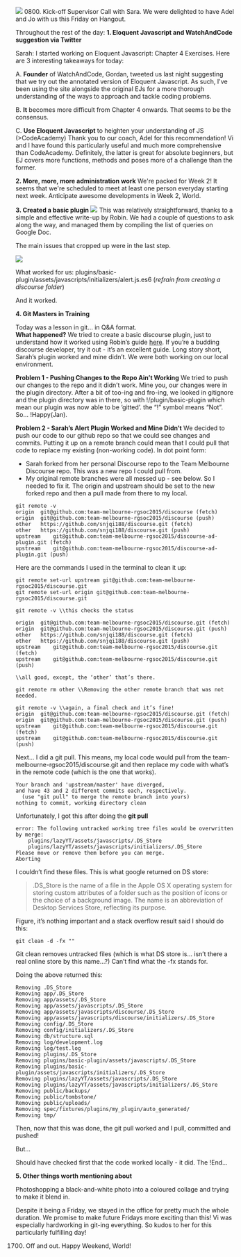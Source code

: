 ![](https://googledrive.com/host/0B0MprGf2iwLoYU9QOXFJSTJ4S3M)
0800. Kick-off Supervisor Call with Sara. We were delighted to have Adel and Jo with us this Friday on Hangout. 

Throughout the rest of the day:
**1. Eloquent Javascript and WatchAndCode suggestion via Twitter**

Sarah: I started working on Eloquent Javascript: Chapter 4 Exercises. Here are 3 interesting takeaways for today:

A. **Founder** of WatchAndCode, Gordan, tweeted us last night suggesting that we try out the annotated version of Eloquent Javascript. As such, I've been using the site alongside the original EJs for a more thorough understanding of the ways to approach and tackle coding problems.

B. **It** becomes more difficult from Chapter 4 onwards.
That seems to be the consensus.

C. **Use Eloquent Javascript** to heighten your understanding of JS (>CodeAcademy)
Thank you to our coach, Adel for this recommendation! Vi and I have found this particularly useful and much more comprehensive than CodeAcademy. Definitely, the latter is great for absolute beginners, but EJ covers more functions, methods and poses more of a challenge than the former.

**2. More, more, more administration work**
We're packed for Week 2! It seems that we're scheduled to meet at least one person everyday starting next week. Anticipate awesome developments in Week 2, World.

**3. Created a basic plugin**
![](https://googledrive.com/host/0B0MprGf2iwLobXFVS2ZYcWM4X2s)
This was relatively straightforward, thanks to a simple and effective write-up by Robin. We had a couple of questions to ask along the way, and managed them by compiling the list of queries on Google Doc.

The main issues that cropped up were in the last step. 

![](https://googledrive.com/host/0B0MprGf2iwLoNnZmSWo3Z2xValU)

What worked for us: plugins/basic-plugin/assets/javascripts/initializers/alert.js.es6
(*refrain from creating a discourse folder*)

And it worked. 

**4. Git Masters in Training**

Today was a lesson in git… in Q&A format.  
**What happened?**  We tried to create a basic discourse plugin, just to understand how it worked using Robin’s guide [here](https://meta.discourse.org/t/beginners-guide-to-creating-discourse-plugins/30515).  If you’re a budding discourse developer, try it out - it’s an excellent guide.  Long story short, Sarah’s plugin worked and mine didn’t.  We were both working on our local environment.

**Problem 1 - Pushing Changes to the Repo Ain’t Working** We tried to push our changes to the repo and it didn’t work.  Mine you, our changes were in the plugin directory.  After a bit of too-ing and fro-ing, we looked in gitignore and the plugin directory was in there, so with !/plugin/basic-plugin which mean our plugin was now able to be ‘gitted’.  the “!” symbol means “Not”.  So… !Happy(Jan).

**Problem 2 - Sarah’s Alert Plugin Worked and Mine Didn’t**  We decided to push our code to our github repo so that we could see changes and commits.  Putting it up on a remote branch could mean that I could pull that code to replace my existing (non-working code).  In dot point form:

* Sarah forked from her personal Discourse repo to the Team Melbourne Discourse repo.  This was a new repo I could pull from. 
* My original remote branches were all messed up - see below.  So I needed to fix it.  The origin and upstream should be set to the new forked repo and then a pull made from there to my local.

```
git remote -v
origin	git@github.com:team-melbourne-rgsoc2015/discourse (fetch)
origin	git@github.com:team-melbourne-rgsoc2015/discourse (push)
other	https://github.com/snjqi188/discourse.git (fetch)
other	https://github.com/snjqi188/discourse.git (push)
upstream	git@github.com:team-melbourne-rgsoc2015/discourse-ad-plugin.git (fetch)
upstream	git@github.com:team-melbourne-rgsoc2015/discourse-ad-plugin.git (push)
```

Here are the commands I used in the terminal to clean it up:


```
git remote set-url upstream git@github.com:team-melbourne-rgsoc2015/discourse.git
git remote set-url origin git@github.com:team-melbourne-rgsoc2015/discourse.git

git remote -v \\this checks the status

origin	git@github.com:team-melbourne-rgsoc2015/discourse.git (fetch)
origin	git@github.com:team-melbourne-rgsoc2015/discourse.git (push)
other	https://github.com/snjqi188/discourse.git (fetch)
other	https://github.com/snjqi188/discourse.git (push)
upstream	git@github.com:team-melbourne-rgsoc2015/discourse.git (fetch)
upstream	git@github.com:team-melbourne-rgsoc2015/discourse.git (push)

\\all good, except, the ‘other’ that’s there.

git remote rm other \\Removing the other remote branch that was not needed.

git remote -v \\again, a final check and it’s fine!
origin	git@github.com:team-melbourne-rgsoc2015/discourse.git (fetch)
origin	git@github.com:team-melbourne-rgsoc2015/discourse.git (push)
upstream	git@github.com:team-melbourne-rgsoc2015/discourse.git (fetch)
upstream	git@github.com:team-melbourne-rgsoc2015/discourse.git (push)
```

Next… I did a git pull.  This means, my local code would pull from the team-melbourne-rgsoc2015/discourse.git and then replace my code with what’s in the remote code (which is the one that works).


```
Your branch and 'upstream/master' have diverged,
and have 43 and 2 different commits each, respectively.
  (use "git pull" to merge the remote branch into yours)
nothing to commit, working directory clean
```

Unfortunately, I got this after doing the **git pull**

```
error: The following untracked working tree files would be overwritten by merge:
	plugins/lazyYT/assets/javascripts/.DS_Store
	plugins/lazyYT/assets/javascripts/initializers/.DS_Store
Please move or remove them before you can merge.
Aborting
```

I couldn’t find these files.  This is what google returned on DS store:

>.DS_Store is the name of a file in the Apple OS X operating system for
>storing custom attributes of a folder such as the position of icons or the
>choice of a background image. The name is an abbreviation of Desktop
>Services Store, reflecting its purpose. 

Figure, it’s nothing important and a stack overflow result said I should do this:

```
git clean -d -fx ""
```

Git clean removes untracked files (which is what DS store is… isn’t there a real online store by this name…?)  Can’t find what the -fx stands for.

Doing the above returned this:

```
Removing .DS_Store
Removing app/.DS_Store
Removing app/assets/.DS_Store
Removing app/assets/javascripts/.DS_Store
Removing app/assets/javascripts/discourse/.DS_Store
Removing app/assets/javascripts/discourse/initializers/.DS_Store
Removing config/.DS_Store
Removing config/initializers/.DS_Store
Removing db/structure.sql
Removing log/development.log
Removing log/test.log
Removing plugins/.DS_Store
Removing plugins/basic-plugin/assets/javascripts/.DS_Store
Removing plugins/basic-plugin/assets/javascripts/initializers/.DS_Store
Removing plugins/lazyYT/assets/javascripts/.DS_Store
Removing plugins/lazyYT/assets/javascripts/initializers/.DS_Store
Removing public/backups/
Removing public/tombstone/
Removing public/uploads/
Removing spec/fixtures/plugins/my_plugin/auto_generated/
Removing tmp/

```

Then, now that this was done, the git pull worked and I pull, committed and pushed!

But…

Should have checked first that the code worked locally - it did.  The !End…


**5. Other things worth mentioning about**

Photoshopping a black-and-white photo into a coloured collage and trying to make it blend in.

Despite it being a Friday, we stayed in the office for pretty much the whole duration. We promise to make future Fridays more exciting than this! Vi was especially hardworking in git-ing everything. So kudos to her for this particularly fulfilling day!

1700. Off and out. Happy Weekend, World!

